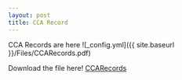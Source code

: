 ```yaml
---
layout: post
title: CCA Record
---
```


CCA Records are here
![_config.yml]({{ site.baseurl }}/Files/CCARecords.pdf)

Download the file here! [CCARecords](https://github.com/sohzd123474/sohzd123474.github.io/tree/master/images)